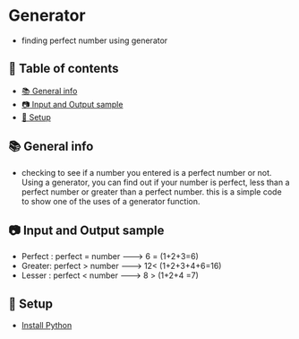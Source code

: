 # Generator
* finding perfect number using generator
## :page_facing_up: Table of contents
* [:books: General info](#books-general-info)
 * [:camera: Input and Output sample](#camera-Input-and-Output-sample)
  * [:floppy_disk: Setup](#floppy_disk-setup)
## :books: General info
* checking to see if a number you entered is a perfect number or not. Using a generator, you can find out if your number is perfect, less than a perfect number or greater than a perfect number. this is a simple code to show one of the uses of a generator function.
## :camera: Input and Output sample
* Perfect : perfect = number ---> 6 = (1+2+3=6)
* Greater: perfect > number ---> 12< (1+2+3+4+6=16)
* Lesser : perfect < number ---> 8 > (1+2+4 =7)
## :floppy_disk: Setup
* [Install Python](https://docs.python-guide.org/starting/installation/)

